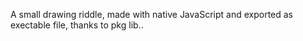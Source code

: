 A small drawing riddle, made with native JavaScript and exported as exectable file, thanks to pkg lib..
